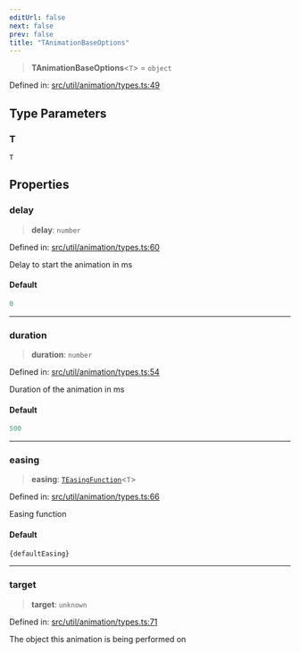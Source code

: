 ```yaml
---
editUrl: false
next: false
prev: false
title: "TAnimationBaseOptions"
---
```


> **TAnimationBaseOptions**\<`T`\> = `object`

Defined in: [src/util/animation/types.ts:49](https://github.com/fabricjs/fabric.js/blob/fea1b29b7495d9634e300bd4bfa43de097745805/src/util/animation/types.ts#L49)

## Type Parameters

### T

`T`

## Properties

### delay

> **delay**: `number`

Defined in: [src/util/animation/types.ts:60](https://github.com/fabricjs/fabric.js/blob/fea1b29b7495d9634e300bd4bfa43de097745805/src/util/animation/types.ts#L60)

Delay to start the animation in ms

#### Default

```ts
0
```

***

### duration

> **duration**: `number`

Defined in: [src/util/animation/types.ts:54](https://github.com/fabricjs/fabric.js/blob/fea1b29b7495d9634e300bd4bfa43de097745805/src/util/animation/types.ts#L54)

Duration of the animation in ms

#### Default

```ts
500
```

***

### easing

> **easing**: [`TEasingFunction`](/api/fabric/namespaces/util/type-aliases/teasingfunction/)\<`T`\>

Defined in: [src/util/animation/types.ts:66](https://github.com/fabricjs/fabric.js/blob/fea1b29b7495d9634e300bd4bfa43de097745805/src/util/animation/types.ts#L66)

Easing function

#### Default

```ts
{defaultEasing}
```

***

### target

> **target**: `unknown`

Defined in: [src/util/animation/types.ts:71](https://github.com/fabricjs/fabric.js/blob/fea1b29b7495d9634e300bd4bfa43de097745805/src/util/animation/types.ts#L71)

The object this animation is being performed on
